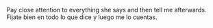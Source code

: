 
Pay close attention to everything she says and then tell me afterwards.      
Fijate bien en todo lo que dice y luego me lo cuentas.   
